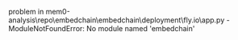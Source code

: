 problem in mem0-analysis\repo\embedchain\embedchain\deployment\fly.io\app.py - ModuleNotFoundError: No module named 'embedchain'
